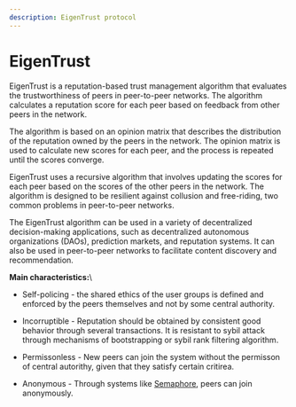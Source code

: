 ```yaml
---
description: EigenTrust protocol
---
```


# EigenTrust

EigenTrust is a reputation-based trust management algorithm that evaluates the trustworthiness of peers in peer-to-peer networks. The algorithm calculates a reputation score for each peer based on feedback from other peers in the network.

The algorithm is based on an opinion matrix that describes the distribution of the reputation owned by the peers in the network. The opinion matrix is used to calculate new scores for each peer, and the process is repeated until the scores converge.

EigenTrust uses a recursive algorithm that involves updating the scores for each peer based on the scores of the other peers in the network. The algorithm is designed to be resilient against collusion and free-riding, two common problems in peer-to-peer networks.

The EigenTrust algorithm can be used in a variety of decentralized decision-making applications, such as decentralized autonomous organizations (DAOs), prediction markets, and reputation systems. It can also be used in peer-to-peer networks to facilitate content discovery and recommendation.

**Main characteristics:**\
- Self-policing - the shared ethics of the user groups is defined and enforced by the peers themselves and not by some central authority.

- Incorruptible - Reputation should be obtained by consistent good behavior through several transactions. It is resistant to sybil attack through mechanisms of bootstrapping or sybil rank filtering algorithm.

- Permissonless - New peers can join the system without the permisson of central autorithy, given that they satisfy certain critirea.

- Anonymous - Through systems like [Semaphore](https://semaphore.appliedzkp.org/), peers can join anonymously.
